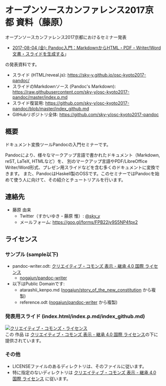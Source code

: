 # オープンソースカンファレンス2017京都 資料（藤原） 

オープンソースカンファレンス2017京都におけるセミナー発表

- [2017-08-04 (金): Pandoc入門：MarkdownからHTML・PDF・Writer/Word文書・スライドを生成する](https://www.ospn.jp/osc2017-kyoto/modules/eguide/event.php?eid=42)」

の発表資料です。

- スライド (HTML/reveal.js): <https://sky-y.github.io/osc-kyoto2017-pandoc/>
- スライドのMarkdownソース (Pandoc's Markdown): <https://raw.githubusercontent.com/sky-y/osc-kyoto2017-pandoc/master/index.p.md>
- スライド復習用: <https://github.com/sky-y/osc-kyoto2017-pandoc/blob/master/index_github.md>
- GitHubリポジトリ全体: <https://github.com/sky-y/osc-kyoto2017-pandoc>

## 概要

ドキュメント変換ツールPandocの入門セミナーです。

Pandocにより、様々なマークアップ言語で書かれたドキュメント（Markdown, reST, LaTeX, HTMLなど）を、
別のマークアップ言語やPDF/LibreOffice Writer/Word形式、プレゼン用スライドなどを含む多くのドキュメントに変換できます。
また、PandocはHaskell製のOSSです。このセミナーではPandocを始めて使う人に向けて、その紹介とチュートリアルを行います。

## 連絡先

- 藤原 由来
    - Twitter（すかいゆき・藤原 惟）: [@sky_y](https://twitter.com/sky_y)
    - メールフォーム: <https://goo.gl/forms/FPB22jv9S5NP4fpx2>

## ライセンス

### サンプル (sample以下)

- pandoc-writer.odt: <a rel="license" href="http://creativecommons.org/licenses/by-sa/4.0/">クリエイティブ・コモンズ 表示 - 継承 4.0 国際 ライセンス</a>
    - [nogajun/pandoc-writer](https://github.com/nogajun/pandoc-writer)
- 以下はPublic Domainです:
    - atarashii_kenpo.md ([nogajun/story_of_the_new_constitution](https://github.com/nogajun/story_of_the_new_constitution) から複製)
    - reference.odt ([nogajun/pandoc-writer](https://github.com/nogajun/pandoc-writer) から複製)

### 発表用スライド (index.html/index.p.md/index_github.md)

<a rel="license" href="http://creativecommons.org/licenses/by-sa/4.0/"><img alt="クリエイティブ・コモンズ・ライセンス" style="border-width:0" src="https://i.creativecommons.org/l/by-sa/4.0/88x31.png" /></a><br />この 作品 は <a rel="license" href="http://creativecommons.org/licenses/by-sa/4.0/">クリエイティブ・コモンズ 表示 - 継承 4.0 国際 ライセンス</a>の下に提供されています。

### その他

- LICENSEファイルのあるディレクトリは、そのファイルに従います。
- 特に指定のないディレクトリは <a rel="license" href="http://creativecommons.org/licenses/by-sa/4.0/">クリエイティブ・コモンズ 表示 - 継承 4.0 国際 ライセンス</a> に従います。